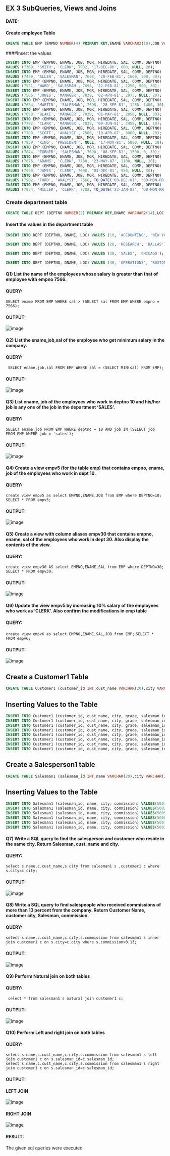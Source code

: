 ## EX 3 SubQueries, Views and Joins 
#### DATE:
#### Create employee Table
```sql
CREATE TABLE EMP (EMPNO NUMBER(4) PRIMARY KEY,ENAME VARCHAR2(10),JOB VARCHAR2(9),MGR NUMBER(4),HIREDATE DATE,SAL NUMBER(7,2),COMM NUMBER(7,2),DEPTNO NUMBER(2));
```
####Insert the values
```sql
INSERT INTO EMP (EMPNO, ENAME, JOB, MGR, HIREDATE, SAL, COMM, DEPTNO)
VALUES (7369, 'SMITH', 'CLERK', 7902, '17-DEC-80', 800, NULL, 20);
INSERT INTO EMP (EMPNO, ENAME, JOB, MGR, HIREDATE, SAL, COMM, DEPTNO)
VALUES (7499, 'ALLEN', 'SALESMAN', 7698, '20-FEB-81', 1600, 300, 30);
INSERT INTO EMP (EMPNO, ENAME, JOB, MGR, HIREDATE, SAL, COMM, DEPTNO)
VALUES (7521, 'WARD', 'SALESMAN', 7698, '22-FEB-81', 1250, 500, 30);
INSERT INTO EMP (EMPNO, ENAME, JOB, MGR, HIREDATE, SAL, COMM, DEPTNO)
VALUES (7566, 'JONES', 'MANAGER', 7839, '02-APR-81', 2975, NULL, 20);
INSERT INTO EMP (EMPNO, ENAME, JOB, MGR, HIREDATE, SAL, COMM, DEPTNO)
VALUES (7654, 'MARTIN', 'SALESMAN', 7698, '28-SEP-81', 1250, 1400, 30);
INSERT INTO EMP (EMPNO, ENAME, JOB, MGR, HIREDATE, SAL, COMM, DEPTNO)
VALUES (7698, 'BLAKE', 'MANAGER', 7839, '01-MAY-81', 2850, NULL, 30);
INSERT INTO EMP (EMPNO, ENAME, JOB, MGR, HIREDATE, SAL, COMM, DEPTNO)
VALUES (7782, 'CLARK', 'MANAGER', 7839, '09-JUN-81', 2450, NULL, 10);
INSERT INTO EMP (EMPNO, ENAME, JOB, MGR, HIREDATE, SAL, COMM, DEPTNO)
VALUES (7788, 'SCOTT', 'ANALYST', 7566, '19-APR-87', 3000, NULL, 20);
INSERT INTO EMP (EMPNO, ENAME, JOB, MGR, HIREDATE, SAL, COMM, DEPTNO)
VALUES (7839, 'KING', 'PRESIDENT', NULL, '17-NOV-81', 5000, NULL, 10);
INSERT INTO EMP (EMPNO, ENAME, JOB, MGR, HIREDATE, SAL, COMM, DEPTNO)
VALUES (7844, 'TURNER', 'SALESMAN', 7698, '08-SEP-81', 1500, 0, 30);
INSERT INTO EMP (EMPNO, ENAME, JOB, MGR, HIREDATE, SAL, COMM, DEPTNO)
VALUES (7876, 'ADAMS', 'CLERK', 7788, '23-MAY-87', 1100, NULL, 20);
INSERT INTO EMP (EMPNO, ENAME, JOB, MGR, HIREDATE, SAL, COMM, DEPTNO)
VALUES (7900, 'JAMES', 'CLERK', 7698, '03-DEC-81', 950, NULL, 30);
INSERT INTO EMP (EMPNO, ENAME, JOB, MGR, HIREDATE, SAL, COMM, DEPTNO)
VALUES (7902, 'FORD', 'ANALYST', 7566, TO_DATE('03-DEC-81', 'DD-MON-RR'), 3000, 20, 20);
INSERT INTO EMP (EMPNO, ENAME, JOB, MGR, HIREDATE, SAL, COMM, DEPTNO)
VALUES (7934, 'MILLER', 'CLERK', 7782, TO_DATE('23-JAN-82', 'DD-MON-RR'), 1300, 10, 10);
```

### Create department table
```sql
CREATE TABLE DEPT (DEPTNO NUMBER(2) PRIMARY KEY,DNAME VARCHAR2(14),LOC VARCHAR2(13));
```
#### Insert the values in the department table
```sql
INSERT INTO DEPT (DEPTNO, DNAME, LOC) VALUES (10, 'ACCOUNTING', 'NEW YORK');

INSERT INTO DEPT (DEPTNO, DNAME, LOC) VALUES (20, 'RESEARCH', 'DALLAS');

INSERT INTO DEPT (DEPTNO, DNAME, LOC) VALUES (30, 'SALES', 'CHICAGO');

INSERT INTO DEPT (DEPTNO, DNAME, LOC) VALUES (40, 'OPERATIONS', 'BOSTON');
```

#### Q1) List the name of the employees whose salary is greater than that of employee with empno 7566.


#### QUERY:

 ```SELECT ename FROM EMP WHERE sal > (SELECT sal FROM EMP WHERE empno = 7566);```

#### OUTPUT:
![image](https://github.com/NIXANDASS/EX-3-SubQueries-Views-and-Joins/assets/118781418/b175d634-84c7-404f-b147-398f45e1c3fe)

#### Q2) List the ename,job,sal of the employee who get minimum salary in the company.

#### QUERY:

``` SELECT ename,job,sal FROM EMP WHERE sal = (SELECT MIN(sal) FROM EMP);```

#### OUTPUT:
![image](https://github.com/NIXANDASS/EX-3-SubQueries-Views-and-Joins/assets/118781418/505fb509-20bc-48a2-bf5b-24d864f3da86)

#### Q3) List ename, job of the employees who work in deptno 10 and his/her job is any one of the job in the department ‘SALES’.

#### QUERY:

 ```SELECT ename,job FROM EMP WHERE deptno = 10 AND job IN (SELECT job FROM EMP WHERE job = 'sales');```

#### OUTPUT:
![image](https://github.com/NIXANDASS/EX-3-SubQueries-Views-and-Joins/assets/118781418/8a555bb8-55ee-4e50-8aa8-75710393a072)


#### Q4) Create a view empv5 (for the table emp) that contains empno, ename, job of the employees who work in dept 10.

#### QUERY:

```create view empv5 as select EMPNO,ENAME,JOB from EMP where DEPTNO=10;```
```SELECT * FROM empv5; ```

#### OUTPUT:
![image](https://github.com/NIXANDASS/EX-3-SubQueries-Views-and-Joins/assets/118781418/f820889d-5c50-4584-b7ce-cc79fa8324a0)


#### Q5) Create a view with column aliases empv30 that contains empno, ename, sal of the employees who work in dept 30. Also display the contents of the view.

#### QUERY:

```create view empv30 AS select EMPNO,ENAME,SAL from EMP where DEPTNO=30;```
```SELECT * FROM empv30;```

#### OUTPUT:
![image](https://github.com/NIXANDASS/EX-3-SubQueries-Views-and-Joins/assets/118781418/65208105-0e64-4358-b5b2-9144b6d3071f)


#### Q6) Update the view empv5 by increasing 10% salary of the employees who work as ‘CLERK’. Also confirm the modifications in emp table

#### QUERY:
 ```create view empv6 as select EMPNO,ENAME,SAL,JOB from EMP;```
 ```SELECT * FROM empv6;```
#### OUTPUT:
![image](https://github.com/NIXANDASS/EX-3-SubQueries-Views-and-Joins/assets/118781418/66920e40-4ae8-478b-9e1b-c32b4fb7bb05)

## Create a Customer1 Table
```sql
CREATE TABLE Customer1 (customer_id INT,cust_name VARCHAR(20),city VARCHAR(20),grade INT,salesman_id INT);
```
## Inserting Values to the Table
```sql
INSERT INTO Customer1 (customer_id, cust_name, city, grade, salesman_id) VALUES(3002, 'Nick Rimando', 'New York', 100, 5001);
INSERT INTO Customer1 (customer_id, cust_name, city, grade, salesman_id) VALUES(3007, 'Brad Davis', 'New York', 200, 5001);
INSERT INTO Customer1 (customer_id, cust_name, city, grade, salesman_id) VALUES(3005, 'Graham Zusi', 'California', 200, 5002);
INSERT INTO Customer1 (customer_id, cust_name, city, grade, salesman_id) VALUES(3008, 'Julian Green', 'London', 300, 5002);
INSERT INTO Customer1 (customer_id, cust_name, city, grade, salesman_id) VALUES(3004, 'Fabian Johnson', 'Paris', 300, 5006);
INSERT INTO Customer1 (customer_id, cust_name, city, grade, salesman_id) VALUES(3009, 'Geoff Cameron', 'Berlin', 100, 5003);
INSERT INTO Customer1 (customer_id, cust_name, city, grade, salesman_id) VALUES(3003, 'Jozy Altidor', 'Moscow', 200, 5007);
INSERT INTO Customer1 (customer_id, cust_name, city, grade, salesman_id) VALUES(3001, 'Brad Guzan', 'London', NULL, 5005);
```
## Create a Salesperson1 table
```sql
CREATE TABLE Salesman1 (salesman_id INT,name VARCHAR(20),city VARCHAR(20),commission DECIMAL(4,2));
```
## Inserting Values to the Table
```sql
INSERT INTO Salesman1 (salesman_id, name, city, commission) VALUES(5001, 'James Hoog', 'New York', 0.15);
INSERT INTO Salesman1 (salesman_id, name, city, commission) VALUES(5002, 'Nail Knite', 'Paris', 0.13);
INSERT INTO Salesman1 (salesman_id, name, city, commission) VALUES(5005, 'Pit Alex', 'London', 0.11);
INSERT INTO Salesman1 (salesman_id, name, city, commission) VALUES(5006, 'Mc Lyon', 'Paris', 0.14);
INSERT INTO Salesman1 (salesman_id, name, city, commission) VALUES(5007, 'Paul Adam', 'Rome', 0.13);
INSERT INTO Salesman1 (salesman_id, name, city, commission) VALUES(5003, 'Lauson Hen', 'San Jose', 0.12);
```
#### Q7) Write a SQL query to find the salesperson and customer who reside in the same city. Return Salesman, cust_name and city.

#### QUERY:
```select s.name,c.cust_name,s.city from salesman1 s ,customer1 c where s.city=c.city;```

#### OUTPUT:
![image](https://github.com/NIXANDASS/EX-3-SubQueries-Views-and-Joins/assets/118781418/10bb6a16-011f-426c-a88c-a8715cf30fc4)


#### Q8) Write a SQL query to find salespeople who received commissions of more than 13 percent from the company. Return Customer Name, customer city, Salesman, commission.


#### QUERY:

```select s.name,c.cust_name,c.city,s.commission from salesman1 s inner join customer1 c on s.city=c.city where s.commission>0.13;```

#### OUTPUT:
![image](https://github.com/NIXANDASS/EX-3-SubQueries-Views-and-Joins/assets/118781418/5c9e0b6c-292d-457d-ae4d-be60e67bce32)

#### Q9) Perform Natural join on both tables

#### QUERY:
``` select * from salesman1 s natural join customer1 c;```

#### OUTPUT:
![image](https://github.com/NIXANDASS/EX-3-SubQueries-Views-and-Joins/assets/118781418/5dbdfa7e-eef8-4b09-b7b3-8bde54734063)

#### Q10) Perform Left and right join on both tables

#### QUERY:
```
select s.name,c.cust_name,c.city,s.commission from salesman1 s left join customer1 c on s.salesman_id=c.salesman_id;
select s.name,c.cust_name,c.city,s.commission from salesman1 s right join customer1 c on s.salesman_id=c.salesman_id;
```
#### OUTPUT:

#### LEFT JOIN
![image](https://github.com/NIXANDASS/EX-3-SubQueries-Views-and-Joins/assets/118781418/78608ba5-033b-4cc6-93b3-ec72c7d8add0)

#### RIGHT JOIN
![image](https://github.com/NIXANDASS/EX-3-SubQueries-Views-and-Joins/assets/118781418/06988161-45ab-4e50-a1eb-e0247227a7fb)
#### RESULT:
The given sql queries were executed
